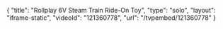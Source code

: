 {
    "title": "Rollplay 6V Steam Train Ride-On Toy",
    "type": "solo",
    "layout": "iframe-static",
    "videoId": "121360778",
    "url": "\/tvpembed\/121360778"
}